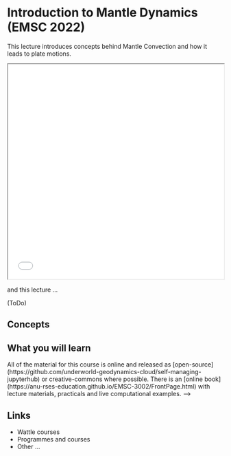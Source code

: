 # Introduction to Mantle Dynamics (EMSC 2022)

This lecture introduces concepts behind Mantle Convection and how it leads to plate motions. 

<iframe src="../slideshows/Lectures-MD1.reveal.html" title="Slideshow" width=100%, height=500, allowfullscreen></iframe>


and this lecture ... 

(ToDo)

## Concepts


## What you will learn








<!-->
All of the material for this course is online and released as 
[open-source](https://github.com/underworld-geodynamics-cloud/self-managing-jupyterhub) or creative-commons 
where possible. There is an [online book](https://anu-rses-education.github.io/EMSC-3002/FrontPage.html)
with lecture materials, practicals and live computational examples. -->

## Links

  - Wattle courses
  - Programmes and courses 
  - Other ... 